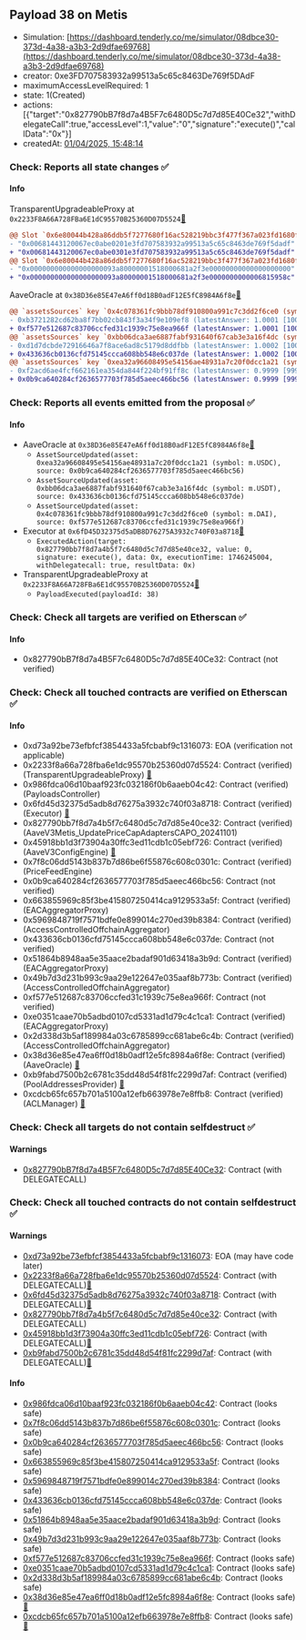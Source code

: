 ## Payload 38 on Metis

- Simulation: [https://dashboard.tenderly.co/me/simulator/08dbce30-373d-4a38-a3b3-2d9dfae69768](https://dashboard.tenderly.co/me/simulator/08dbce30-373d-4a38-a3b3-2d9dfae69768)
- creator: 0xe3FD707583932a99513a5c65c8463De769f5DAdF
- maximumAccessLevelRequired: 1
- state: 1(Created)
- actions: [{"target":"0x827790bB7f8d7a4B5F7c6480D5c7d7d85E40Ce32","withDelegateCall":true,"accessLevel":1,"value":"0","signature":"execute()","callData":"0x"}]
- createdAt: [01/04/2025, 15:48:14](https://explorer.metis.io/tx/0xdf5a931224745840d611c52bcbc8076793ed1cfc4284bd18bf0312f655dd3c0c)

### Check: Reports all state changes :white_check_mark:

#### Info


TransparentUpgradeableProxy at `0x2233F8A66A728FBa6E1dC95570B25360D07D5524`[:ghost:](https://github.com/bgd-labs/aave-address-book "GovernanceV3Metis.PAYLOADS_CONTROLLER")
```diff
@@ Slot `0x6e80044b428a86ddb5f7277680f16ac528219bbc3f477f367a023fd1680fef05` @@
- "0x00681443120067ec0abe0201e3fd707583932a99513a5c65c8463de769f5dadf"
+ "0x00681443120067ec0abe0301e3fd707583932a99513a5c65c8463de769f5dadf"
@@ Slot `0x6e80044b428a86ddb5f7277680f16ac528219bbc3f477f367a023fd1680fef06` @@
- "0x000000000000000000093a80000001518000681a2f3e00000000000000000000"
+ "0x000000000000000000093a80000001518000681a2f3e0000000000006815958c"
```

AaveOracle at `0x38D36e85E47eA6ff0d18B0adF12E5fC8984A6f8e`[:ghost:](https://github.com/bgd-labs/aave-address-book "AaveV3Metis.ORACLE")
```diff
@@ `assetsSources` key `0x4c078361fc9bbb78df910800a991c7c3dd2f6ce0 (symbol: m.DAI)` @@
- 0xb3721282cd62ba8f7bb02cb843f3a34f9e109ef8 (latestAnswer: 1.0001 [100010997, 8 decimals], description: Capped mDAI/USD)
+ 0xf577e512687c83706ccfed31c1939c75e8ea966f (latestAnswer: 1.0001 [100010997, 8 decimals], description: Capped mDAI/USD)
@@ `assetsSources` key `0xbb06dca3ae6887fabf931640f67cab3e3a16f4dc (symbol: m.USDT)` @@
- 0xd1d7dcbde72916646a7f8ace6ad8c5179d8ddfbb (latestAnswer: 1.0002 [100021439, 8 decimals], description: Capped mUSDT/USD)
+ 0x433636cb0136cfd75145ccca608bb548e6c037de (latestAnswer: 1.0002 [100021439, 8 decimals], description: Capped mUSDT/USD)
@@ `assetsSources` key `0xea32a96608495e54156ae48931a7c20f0dcc1a21 (symbol: m.USDC)` @@
- 0xf2acd6ae4fcf662161ea354da844f224bf91ff8c (latestAnswer: 0.9999 [99999521, 8 decimals], description: Capped mUSDC/USD)
+ 0x0b9ca640284cf2636577703f785d5aeec466bc56 (latestAnswer: 0.9999 [99999521, 8 decimals], description: Capped mUSDC/USD)
```


### Check: Reports all events emitted from the proposal :white_check_mark:

#### Info

- AaveOracle at `0x38D36e85E47eA6ff0d18B0adF12E5fC8984A6f8e`[:ghost:](https://github.com/bgd-labs/aave-address-book "AaveV3Metis.ORACLE")
  - `AssetSourceUpdated(asset: 0xea32a96608495e54156ae48931a7c20f0dcc1a21 (symbol: m.USDC), source: 0x0b9ca640284cf2636577703f785d5aeec466bc56)`
  - `AssetSourceUpdated(asset: 0xbb06dca3ae6887fabf931640f67cab3e3a16f4dc (symbol: m.USDT), source: 0x433636cb0136cfd75145ccca608bb548e6c037de)`
  - `AssetSourceUpdated(asset: 0x4c078361fc9bbb78df910800a991c7c3dd2f6ce0 (symbol: m.DAI), source: 0xf577e512687c83706ccfed31c1939c75e8ea966f)`
- Executor at `0x6fD45D32375d5aDB8D76275A3932c740F03a8718`[:ghost:](https://github.com/bgd-labs/aave-address-book "AaveV3Metis.ACL_ADMIN, GovernanceV3Metis.EXECUTOR_LVL_1")
  - `ExecutedAction(target: 0x827790bb7f8d7a4b5f7c6480d5c7d7d85e40ce32, value: 0, signature: execute(), data: 0x, executionTime: 1746245004, withDelegatecall: true, resultData: 0x)`
- TransparentUpgradeableProxy at `0x2233F8A66A728FBa6E1dC95570B25360D07D5524`[:ghost:](https://github.com/bgd-labs/aave-address-book "GovernanceV3Metis.PAYLOADS_CONTROLLER")
  - `PayloadExecuted(payloadId: 38)`

### Check: Check all targets are verified on Etherscan :white_check_mark:

#### Info

- 0x827790bB7f8d7a4B5F7c6480D5c7d7d85E40Ce32: Contract (not verified) 

### Check: Check all touched contracts are verified on Etherscan :white_check_mark:

#### Info

- 0xd73a92be73efbfcf3854433a5fcbabf9c1316073: EOA (verification not applicable)
- 0x2233f8a66a728fba6e1dc95570b25360d07d5524: Contract (verified) (TransparentUpgradeableProxy) [:ghost:](https://github.com/bgd-labs/aave-address-book "GovernanceV3Metis.PAYLOADS_CONTROLLER")
- 0x986fdca06d10baaf923fc032186f0b6aaeb04c42: Contract (verified) (PayloadsController) 
- 0x6fd45d32375d5adb8d76275a3932c740f03a8718: Contract (verified) (Executor) [:ghost:](https://github.com/bgd-labs/aave-address-book "AaveV3Metis.ACL_ADMIN, GovernanceV3Metis.EXECUTOR_LVL_1")
- 0x827790bb7f8d7a4b5f7c6480d5c7d7d85e40ce32: Contract (verified) (AaveV3Metis_UpdatePriceCapAdaptersCAPO_20241101) 
- 0x45918bb1d3f73904a30ffc3ed11cdb1c05ebf726: Contract (verified) (AaveV3ConfigEngine) [:ghost:](https://github.com/bgd-labs/aave-address-book "AaveV3Metis.CONFIG_ENGINE")
- 0x7f8c06dd5143b837b7d86be6f55876c608c0301c: Contract (verified) (PriceFeedEngine) 
- 0x0b9ca640284cf2636577703f785d5aeec466bc56: Contract (not verified) 
- 0x663855969c85f3be415807250414ca9129533a5f: Contract (verified) (EACAggregatorProxy) 
- 0x5969848719f7571bdfe0e899014c270ed39b8384: Contract (verified) (AccessControlledOffchainAggregator) 
- 0x433636cb0136cfd75145ccca608bb548e6c037de: Contract (not verified) 
- 0x51864b8948aa5e35aace2badaf901d63418a3b9d: Contract (verified) (EACAggregatorProxy) 
- 0x49b7d3d231b993c9aa29e122647e035aaf8b773b: Contract (verified) (AccessControlledOffchainAggregator) 
- 0xf577e512687c83706ccfed31c1939c75e8ea966f: Contract (not verified) 
- 0xe0351caae70b5adbd0107cd5331ad1d79c4c1ca1: Contract (verified) (EACAggregatorProxy) 
- 0x2d338d3b5af189984a03c6785899cc681abe6c4b: Contract (verified) (AccessControlledOffchainAggregator) 
- 0x38d36e85e47ea6ff0d18b0adf12e5fc8984a6f8e: Contract (verified) (AaveOracle) [:ghost:](https://github.com/bgd-labs/aave-address-book "AaveV3Metis.ORACLE")
- 0xb9fabd7500b2c6781c35dd48d54f81fc2299d7af: Contract (verified) (PoolAddressesProvider) [:ghost:](https://github.com/bgd-labs/aave-address-book "AaveV3Metis.POOL_ADDRESSES_PROVIDER")
- 0xcdcb65fc657b701a5100a12efb663978e7e8ffb8: Contract (verified) (ACLManager) [:ghost:](https://github.com/bgd-labs/aave-address-book "AaveV3Metis.ACL_MANAGER")

### Check: Check all targets do not contain selfdestruct :white_check_mark:

#### Warnings

- [0x827790bB7f8d7a4B5F7c6480D5c7d7d85E40Ce32](https://explorer.metis.io/address/0x827790bB7f8d7a4B5F7c6480D5c7d7d85E40Ce32): Contract (with DELEGATECALL)

### Check: Check all touched contracts do not contain selfdestruct :white_check_mark:

#### Warnings

- [0xd73a92be73efbfcf3854433a5fcbabf9c1316073](https://explorer.metis.io/address/0xd73a92be73efbfcf3854433a5fcbabf9c1316073): EOA (may have code later)
- [0x2233f8a66a728fba6e1dc95570b25360d07d5524](https://explorer.metis.io/address/0x2233f8a66a728fba6e1dc95570b25360d07d5524): Contract (with DELEGATECALL)[:ghost:](https://github.com/bgd-labs/aave-address-book "GovernanceV3Metis.PAYLOADS_CONTROLLER")
- [0x6fd45d32375d5adb8d76275a3932c740f03a8718](https://explorer.metis.io/address/0x6fd45d32375d5adb8d76275a3932c740f03a8718): Contract (with DELEGATECALL)[:ghost:](https://github.com/bgd-labs/aave-address-book "AaveV3Metis.ACL_ADMIN, GovernanceV3Metis.EXECUTOR_LVL_1")
- [0x827790bb7f8d7a4b5f7c6480d5c7d7d85e40ce32](https://explorer.metis.io/address/0x827790bb7f8d7a4b5f7c6480d5c7d7d85e40ce32): Contract (with DELEGATECALL)
- [0x45918bb1d3f73904a30ffc3ed11cdb1c05ebf726](https://explorer.metis.io/address/0x45918bb1d3f73904a30ffc3ed11cdb1c05ebf726): Contract (with DELEGATECALL)[:ghost:](https://github.com/bgd-labs/aave-address-book "AaveV3Metis.CONFIG_ENGINE")
- [0xb9fabd7500b2c6781c35dd48d54f81fc2299d7af](https://explorer.metis.io/address/0xb9fabd7500b2c6781c35dd48d54f81fc2299d7af): Contract (with DELEGATECALL)[:ghost:](https://github.com/bgd-labs/aave-address-book "AaveV3Metis.POOL_ADDRESSES_PROVIDER")

#### Info

- [0x986fdca06d10baaf923fc032186f0b6aaeb04c42](https://explorer.metis.io/address/0x986fdca06d10baaf923fc032186f0b6aaeb04c42): Contract (looks safe)
- [0x7f8c06dd5143b837b7d86be6f55876c608c0301c](https://explorer.metis.io/address/0x7f8c06dd5143b837b7d86be6f55876c608c0301c): Contract (looks safe)
- [0x0b9ca640284cf2636577703f785d5aeec466bc56](https://explorer.metis.io/address/0x0b9ca640284cf2636577703f785d5aeec466bc56): Contract (looks safe)
- [0x663855969c85f3be415807250414ca9129533a5f](https://explorer.metis.io/address/0x663855969c85f3be415807250414ca9129533a5f): Contract (looks safe)
- [0x5969848719f7571bdfe0e899014c270ed39b8384](https://explorer.metis.io/address/0x5969848719f7571bdfe0e899014c270ed39b8384): Contract (looks safe)
- [0x433636cb0136cfd75145ccca608bb548e6c037de](https://explorer.metis.io/address/0x433636cb0136cfd75145ccca608bb548e6c037de): Contract (looks safe)
- [0x51864b8948aa5e35aace2badaf901d63418a3b9d](https://explorer.metis.io/address/0x51864b8948aa5e35aace2badaf901d63418a3b9d): Contract (looks safe)
- [0x49b7d3d231b993c9aa29e122647e035aaf8b773b](https://explorer.metis.io/address/0x49b7d3d231b993c9aa29e122647e035aaf8b773b): Contract (looks safe)
- [0xf577e512687c83706ccfed31c1939c75e8ea966f](https://explorer.metis.io/address/0xf577e512687c83706ccfed31c1939c75e8ea966f): Contract (looks safe)
- [0xe0351caae70b5adbd0107cd5331ad1d79c4c1ca1](https://explorer.metis.io/address/0xe0351caae70b5adbd0107cd5331ad1d79c4c1ca1): Contract (looks safe)
- [0x2d338d3b5af189984a03c6785899cc681abe6c4b](https://explorer.metis.io/address/0x2d338d3b5af189984a03c6785899cc681abe6c4b): Contract (looks safe)
- [0x38d36e85e47ea6ff0d18b0adf12e5fc8984a6f8e](https://explorer.metis.io/address/0x38d36e85e47ea6ff0d18b0adf12e5fc8984a6f8e): Contract (looks safe)[:ghost:](https://github.com/bgd-labs/aave-address-book "AaveV3Metis.ORACLE")
- [0xcdcb65fc657b701a5100a12efb663978e7e8ffb8](https://explorer.metis.io/address/0xcdcb65fc657b701a5100a12efb663978e7e8ffb8): Contract (looks safe)[:ghost:](https://github.com/bgd-labs/aave-address-book "AaveV3Metis.ACL_MANAGER")

